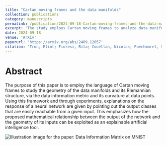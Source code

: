 ```yaml
---
title: "Cartan moving frames and the data manifolds"
collection: publications
category: manuscripts
permalink: /publication/2024-09-18-Cartan-moving-frames-and-the-data-manifolds
excerpt: 'The study employs Cartan moving frames to analyze data manifolds and their curvature, offering insights into neural network outputs as an explainable AI tool.'
date: 2024-09-18
venue: 'ArXiv'
paperurl: 'https://arxiv.org/abs/2409.12057'
citation: 'Tron, Eliot; Fioresi, Rita; Couëllan, Nicolas; Puechmorel, Stéphane. (2024). &quot;Cartan moving frames and the data manifolds.&quot; ArXiv preprint, https://doi.org/10.48550/arXiv.2409.12057.'
---
```


# Abstract
The purpose of this paper is to employ the language of Cartan moving frames to study the geometry of the data manifolds and its Riemannian structure, via the data information metric and its curvature at data points. Using this framework and through experiments, explanations on the response of a neural network are given by pointing out the output classes that are easily reachable from a given input. This emphasizes how the proposed mathematical relationship between the output of the network and the geometry of its inputs can be exploited as an explainable artificial intelligence tool. 

![Illustration image for the paper: Data Information Matrix on MNIST](http://eliot-tron.github.io/files/2024-09-18-MNIST_RELU_DIM.png)
